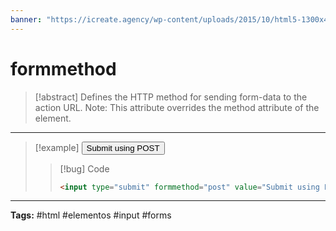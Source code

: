 ```yaml
---
banner: "https://icreate.agency/wp-content/uploads/2015/10/html5-1300x470.gif"
---
```

<h1>formmethod</h1>

> [!abstract]
> Defines the HTTP method for sending form-data to the action URL. Note: This attribute overrides the method attribute of the element.

<hr>

> [!example]
> <input type="submit" formmethod="post" value="Submit using POST">	
> 
> > [!bug] Code
> > ~~~html
> > <input type="submit" formmethod="post" value="Submit using POST">	
> > ~~~
> 
> 

<hr>
<b>Tags:</b> #html #elementos  #input #forms